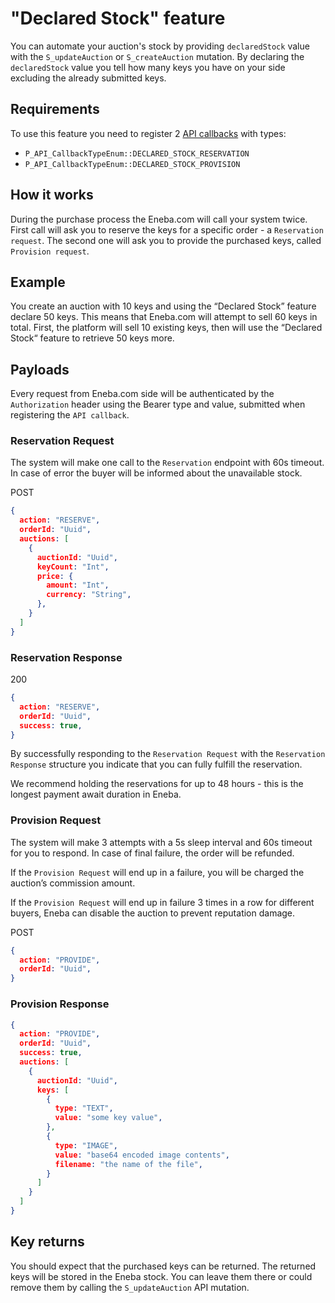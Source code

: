 # "Declared Stock" feature

You can automate your auction's stock by providing `declaredStock` value with the `S_updateAuction` or `S_createAuction` mutation.
By declaring the `declaredStock` value you tell how many keys you have on your side excluding the already submitted keys. 

## Requirements

To use this feature you need to register 2 [API callbacks](api-callback.md) with types:
* `P_API_CallbackTypeEnum::DECLARED_STOCK_RESERVATION`
* `P_API_CallbackTypeEnum::DECLARED_STOCK_PROVISION`

## How it works

During the purchase process the Eneba.com will call your system twice.
First call will ask you to reserve the keys for a specific order - a `Reservation request`.
The second one will ask you to provide the purchased keys, called `Provision request`.

## Example

You create an auction with 10 keys and using the “Declared Stock” feature declare 50 keys.
This means that Eneba.com will attempt to sell 60 keys in total.
First, the platform will sell 10 existing keys, then will use the “Declared Stock“ feature to retrieve 50 keys more.

## Payloads

Every request from Eneba.com side will be authenticated by the `Authorization` header using the Bearer type and value, submitted when registering the `API callback`.

### Reservation Request

The system will make one call to the `Reservation` endpoint with 60s timeout. In case of error the buyer will be informed about the unavailable stock.

POST
```json
{
  action: "RESERVE",
  orderId: "Uuid",
  auctions: [
    {
      auctionId: "Uuid",
      keyCount: "Int",
      price: {
        amount: "Int",
        currency: "String",
      },
    }
  ]
}
```

### Reservation Response
200
```json
{
  action: "RESERVE",
  orderId: "Uuid",
  success: true,
}
```
By successfully responding to the `Reservation Request` with the `Reservation Response` structure you indicate that you can fully fulfill the reservation.

We recommend holding the reservations for up to 48 hours - this is the longest payment await duration in Eneba.

### Provision Request

The system will make 3 attempts with a 5s sleep interval and 60s timeout for you to respond. In case of final failure, the order will be refunded.

If the `Provision Request` will end up in a failure, you will be charged the auction’s commission amount.

If the `Provision Request` will end up in failure 3 times in a row for different buyers, Eneba can disable the auction to prevent reputation damage.

POST 
```json
{
  action: "PROVIDE",
  orderId: "Uuid",
}
```

### Provision Response
```json
{
  action: "PROVIDE",
  orderId: "Uuid",
  success: true,
  auctions: [
    {
      auctionId: "Uuid",
      keys: [
        {
          type: "TEXT",
          value: "some key value",
        },
        {
          type: "IMAGE",
          value: "base64 encoded image contents",
          filename: "the name of the file",
        }
      ]
    }
  ]
}
```

## Key returns

You should expect that the purchased keys can be returned. 
The returned keys will be stored in the Eneba stock. 
You can leave them there or could remove them by calling the `S_updateAuction` API mutation.
